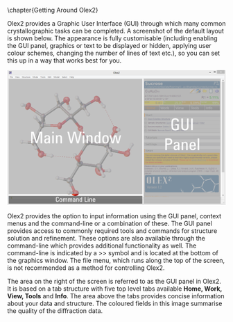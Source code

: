 \chapter{Getting Around Olex2}

Olex2 provides a Graphic User Interface (GUI) through which many common crystallographic tasks can be completed. A screenshot of the default layout is shown below. The appearance is fully customisable (including enabling the GUI panel, graphics or text to be displayed or hidden, applying user colour schemes, changing the number of lines of text etc.), so you can set this up in a way that works best for you.

![50 A Screenshot of the Olex2 GUI, identifying the three main areas.](./images/gui_overlay.png)

Olex2 provides the option to input information using the GUI panel, context menus and the command-line or a combination of these. The GUI panel provides access to commonly required tools and commands for structure solution and refinement. These options are also available through the command-line which provides additional functionality as well. The command-line is indicated by a >> symbol and is located at the bottom of the graphics window. The file menu, which runs along the top of the screen, is not recommended as a method for controlling Olex2.

The area on the right of the screen is referred to as the GUI panel in Olex2. It is based on a tab structure with five top level tabs available **Home, Work, View, Tools** and **Info**. The area above the tabs provides concise information about your data and structure. The coloured fields in this image summarise the quality of the diffraction data.
